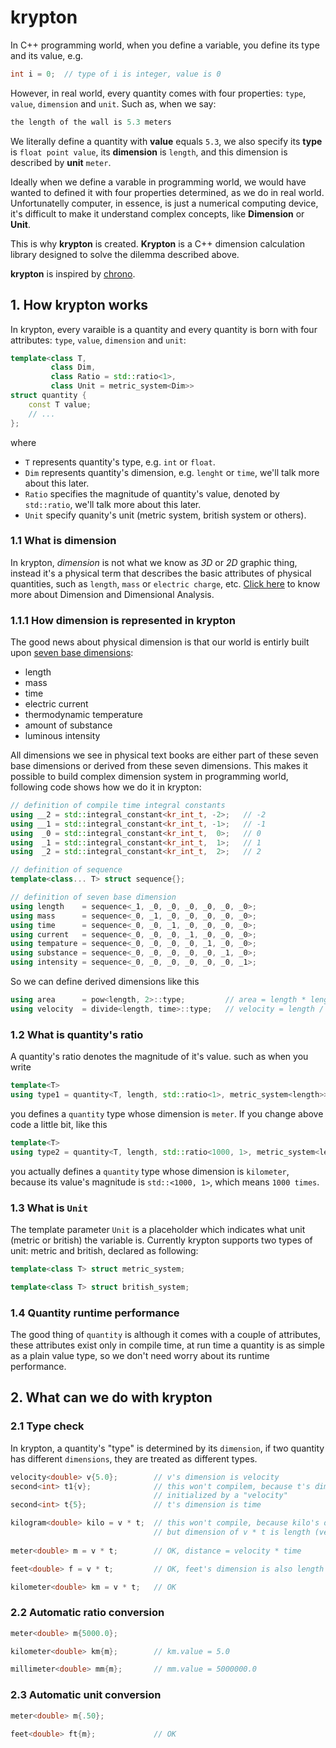 # krypton

In C++ programming world, when you define a variable, you define its type and its value, e.g.

```c++
int i = 0;  // type of i is integer, value is 0
```

However, in real world, every quantity comes with four properties: `type`, `value`, `dimension` and `unit`. Such as, when we say: 

```c++
the length of the wall is 5.3 meters
```
We literally define a quantity with **value** equals `5.3`, we also specify its **type** is `float point value`, its **dimension** is `length`, and this dimension is described by **unit** `meter`.

Ideally when we define a varable in programming world, we would have wanted to defined it with four properties determined, as we do in real world. Unfortunatelly computer, in essence, is just a numerical computing device, it's difficult to make it understand complex concepts, like **Dimension** or **Unit**.

This is why **krypton** is created. **Krypton** is a C++ dimension calculation library designed to solve the dilemma described above.

**krypton** is inspired by [chrono](en.cppreference.com/w/cpp/header/chrono).

## 1. How krypton works

In krypton, every varaible is a quantity and every quantity is born with four attributes: `type`, `value`, `dimension` and `unit`:

```c++
template<class T, 
         class Dim, 
         class Ratio = std::ratio<1>,
         class Unit = metric_system<Dim>>
struct quantity {
    const T value;
    // ...
};
```

where 

- `T` represents quantity's type, e.g. `int` or `float`.
- `Dim` represents quantity's dimension, e.g. `lenght` or `time`, we'll talk more about this later.
- `Ratio` specifies the magnitude of quantity's value, denoted by `std::ratio`, we'll talk more about this later.
- `Unit` specify quanity's unit (metric system, british system or others).

### 1.1 What is dimension

In krypton, *dimension* is not what we know as *3D* or *2D* graphic thing, instead it's a physical term that describes the basic attributes of physical quantities, such as `length`, `mass` or `electric charge`, etc. [Click here](https://en.wikipedia.org/wiki/Dimensional_analysis) to know more about Dimension and Dimensional Analysis.

### 1.1.1 How dimension is represented in krypton

The good news about physical dimension is that our world is entirly built upon [seven base dimensions](https://en.wikipedia.org/wiki/International_System_of_Quantities): 

- length
- mass
- time
- electric current
- thermodynamic temperature
- amount of substance
- luminous intensity

All dimensions we see in physical text books are either part of these seven base dimensions or derived from these seven dimensions. This makes it possible to build complex dimension system in programming world, following code shows how we do it in krypton:

```c++
// definition of compile time integral constants
using __2 = std::integral_constant<kr_int_t, -2>;   // -2
using __1 = std::integral_constant<kr_int_t, -1>;   // -1
using  _0 = std::integral_constant<kr_int_t,  0>;   // 0
using  _1 = std::integral_constant<kr_int_t,  1>;   // 1
using  _2 = std::integral_constant<kr_int_t,  2>;   // 2

// definition of sequence
template<class... T> struct sequence{};

// definition of seven base dimension
using length    = sequence<_1, _0, _0, _0, _0, _0, _0>;
using mass      = sequence<_0, _1, _0, _0, _0, _0, _0>;
using time      = sequence<_0, _0, _1, _0, _0, _0, _0>;
using current   = sequence<_0, _0, _0, _1, _0, _0, _0>;
using tempature = sequence<_0, _0, _0, _0, _1, _0, _0>;
using substance = sequence<_0, _0, _0, _0, _0, _1, _0>;
using intensity = sequence<_0, _0, _0, _0, _0, _0, _1>;
```

So we can define derived dimensions like this

```c++
using area      = pow<length, 2>::type;         // area = length * length
using velocity  = divide<length, time>::type;   // velocity = length / time
```

### 1.2 What is quantity's ratio

A quantity's ratio denotes the magnitude of it's value. such as when you write

```c++
template<T>
using type1 = quantity<T, length, std::ratio<1>, metric_system<length>>;
```

you defines a `quantity` type whose dimension is `meter`. If you change above code a little bit, like this

```c++
template<T>
using type2 = quantity<T, length, std::ratio<1000, 1>, metric_system<length>>;
```

you actually defines a `quantity` type whose dimension is `kilometer`, because its value's magnitude is `std::<1000, 1>`, which means `1000 times`.

### 1.3 What is `Unit`

The template parameter `Unit` is a placeholder which indicates what unit (metric or british) the variable is. Currently krypton supports two types of unit: metric and british, declared as following:

```c++
template<class T> struct metric_system;

template<class T> struct british_system;
```

### 1.4 Quantity runtime performance

The good thing of `quantity` is although it comes with a couple of attributes, these attributes exist only in compile time, at run time a quantity is as simple as a plain value type, so we don't need worry about its runtime performance.

## 2. What can we do with krypton

### 2.1 Type check

In krypton, a quantity's "type" is determined by its `dimension`, if two quantity has different `dimensions`, they are treated as different types.

```c++
velocity<double> v{5.0};        // v's dimension is velocity
second<int> t1{v};              // this won't compilem, because t's dimension is time, it can't be
                                // initialized by a "velocity"    
second<int> t{5};               // t's dimension is time

kilogram<double> kilo = v * t;  // this won't compile, because kilo's dimension is mass,
                                // but dimension of v * t is length (velocity * time = distance)
                          
meter<double> m = v * t;        // OK, distance = velocity * time                         

feet<double> f = v * t;         // OK, feet's dimension is also length

kilometer<double> km = v * t;   // OK
```

### 2.2 Automatic ratio conversion

```c++
meter<double> m{5000.0};

kilometer<double> km{m};        // km.value = 5.0

millimeter<double> mm{m};       // mm.value = 5000000.0
```

### 2.3 Automatic unit conversion

```c++
meter<double> m{.50};

feet<double> ft{m};             // OK
```